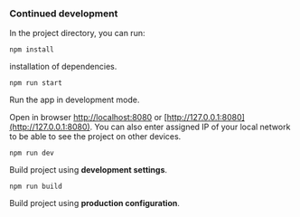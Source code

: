 ### Continued development

In the project directory, you can run:

```console
npm install
```

installation of dependencies. 

```console
npm run start
```

Run the app in development mode. 

Open in browser [http://localhost:8080](http://localhost:8080) or [http://127.0.0.1:8080](http://127.0.0.1:8080). You can also enter assigned IP of your local network to be able to see the project on other devices.

```console
npm run dev
```

Build project using **development settings**. 

```console
npm run build
```

Build project using **production configuration**.